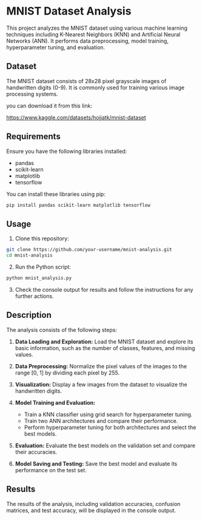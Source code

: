 # MNIST Dataset Analysis

This project analyzes the MNIST dataset using various machine learning techniques including K-Nearest Neighbors (KNN) and Artificial Neural Networks (ANN). It performs data preprocessing, model training, hyperparameter tuning, and evaluation.

## Dataset

The MNIST dataset consists of 28x28 pixel grayscale images of handwritten digits (0-9). It is commonly used for training various image processing systems.

you can download it from this link:

https://www.kaggle.com/datasets/hojjatk/mnist-dataset

## Requirements

Ensure you have the following libraries installed:

- pandas
- scikit-learn
- matplotlib
- tensorflow

You can install these libraries using pip:

```bash
pip install pandas scikit-learn matplotlib tensorflow
```

## Usage

1. Clone this repository:

```bash
git clone https://github.com/your-username/mnist-analysis.git
cd mnist-analysis
```

2. Run the Python script:

```bash
python mnist_analysis.py
```

3. Check the console output for results and follow the instructions for any further actions.

## Description

The analysis consists of the following steps:

1. **Data Loading and Exploration:** Load the MNIST dataset and explore its basic information, such as the number of classes, features, and missing values.

2. **Data Preprocessing:** Normalize the pixel values of the images to the range [0, 1] by dividing each pixel by 255.

3. **Visualization:** Display a few images from the dataset to visualize the handwritten digits.

4. **Model Training and Evaluation:**
    - Train a KNN classifier using grid search for hyperparameter tuning.
    - Train two ANN architectures and compare their performance.
    - Perform hyperparameter tuning for both architectures and select the best models.

5. **Evaluation:** Evaluate the best models on the validation set and compare their accuracies.

6. **Model Saving and Testing:** Save the best model and evaluate its performance on the test set.

## Results

The results of the analysis, including validation accuracies, confusion matrices, and test accuracy, will be displayed in the console output.

